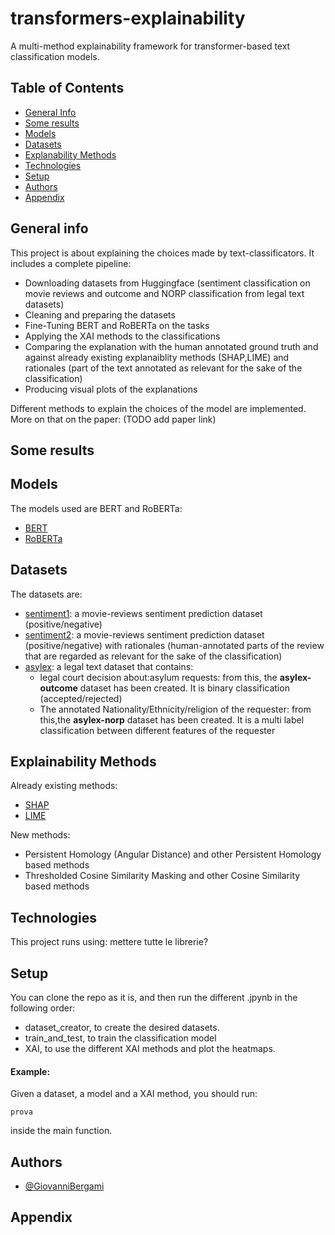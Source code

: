 
# transformers-explainability
A multi-method explainability framework for transformer-based text classification models.

## Table of Contents
* [General Info](#general-info)
* [Some results](#some-results)
* [Models](#models)
* [Datasets](#datasets)
* [Explanability Methods](#explainability-methods)
* [Technologies](#technologies)
* [Setup](#setup)
* [Authors](#authors)
* [Appendix](#appendix)


## General info
This project is about explaining the choices made by text-classificators.
It includes a complete pipeline:

- Downloading datasets from Huggingface (sentiment classification on movie reviews and outcome and NORP classification from legal text datasets)
- Cleaning and preparing the datasets
- Fine-Tuning BERT and RoBERTa on the tasks
- Applying the XAI methods to the classifications
- Comparing the explanation with the human annotated ground truth and against already existing explanaiblity methods (SHAP,LIME) and rationales (part of the text annotated as relevant for the sake of the classification)
- Producing visual plots of the explanations

Different methods to explain the choices of the model are implemented.
More on that on the paper: (TODO add paper link)

## Some results

## Models
The models used are BERT and RoBERTa:

- [BERT](https://huggingface.co/docs/transformers/model_doc/bert)
- [RoBERTa](https://huggingface.co/docs/transformers/model_doc/roberta)

## Datasets
The datasets are:

- [sentiment1](https://www.kaggle.com/datasets/madhavkumarchoudhary/sentiment-prediction-on-movie-reviews): a movie-reviews sentiment prediction dataset (positive/negative)
- [sentiment2](https://www.kaggle.com/datasets/thedevastator/unlocking-the-human-perspective-on-movie-reviews): a movie-reviews sentiment prediction dataset (positive/negative) with rationales (human-annotated parts of the review that are regarded as relevant for the sake of the classification)
- [asylex](https://huggingface.co/datasets/clairebarale/AsyLex/tree/main): a legal text dataset that contains:
    - legal court decision about:asylum requests: from this, the **asylex-outcome** dataset has been created. It is binary classification (accepted/rejected)
    - The annotated Nationality/Ethnicity/religion of the requester: from this,the **asylex-norp** dataset has been created. It is a multi label classification between different features of the requester

## Explainability Methods

Already existing methods:

- [SHAP](https://shap.readthedocs.io/en/latest/)
- [LIME](https://github.com/marcotcr/lime)

New methods:

- Persistent Homology (Angular Distance) and other Persistent Homology based methods
- Thresholded Cosine Similarity Masking and other Cosine Similarity based methods


## Technologies

This project runs using: mettere tutte le librerie?

## Setup

You can clone the repo as it is, and then run the different .jpynb in the following order:

- dataset_creator, to create the desired datasets.
- train_and_test, to train the classification model
- XAI, to use the different XAI methods and plot the heatmaps.

#### Example:
Given a dataset, a model and a XAI method, you should run:

```
prova
```
inside the main function.

## Authors

- [@GiovanniBergami](https://www.github.com/GiovanniBergami)

## Appendix



